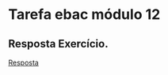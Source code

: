 # Tarefa ebac módulo 12


## Resposta Exercício.

[Resposta](https://github.com/ThiagSampaio/tarefas-ebac-Thiago-Sampaio/blob/main/mod12/src/application/Program.java)


